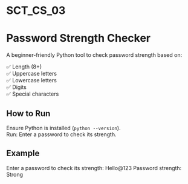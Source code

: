 # SCT_CS_03
# Password Strength Checker

A beginner-friendly Python tool to check password strength based on:

✅ Length (8+)  
✅ Uppercase letters  
✅ Lowercase letters  
✅ Digits  
✅ Special characters

## How to Run

Ensure Python is installed (`python --version`).  
Run:
Enter a password to check its strength.

## Example
Enter a password to check its strength: Hello@123
Password strength: Strong
